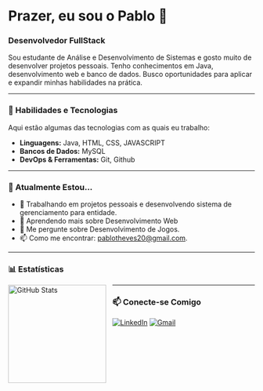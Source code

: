 # Prazer, eu sou o Pablo 👋

### Desenvolvedor FullStack

Sou estudante de Análise e Desenvolvimento de Sistemas e gosto muito de desenvolver projetos pessoais. Tenho conhecimentos em Java, desenvolvimento web e banco de dados. Busco oportunidades para aplicar e expandir minhas habilidades na prática.

---

### 🚀 Habilidades e Tecnologias

Aqui estão algumas das tecnologias com as quais eu trabalho:

- **Linguagens:** Java, HTML, CSS, JAVASCRIPT
- **Bancos de Dados:** MySQL
- **DevOps & Ferramentas:** Git, Github
---

### 🌱 Atualmente Estou...

- 🔭 Trabalhando em projetos pessoais e desenvolvendo sistema de gerenciamento para entidade.
- 🌱 Aprendendo mais sobre Desenvolvimento Web
- 💬 Me pergunte sobre Desenvolvimento de Jogos.
- 📫 Como me encontrar: pablotheves20@gmail.com.

---

### 📊 Estatísticas

<p>
  <img 
    align="left" 
    alt="GitHub Stats" 
    height="200" 
    style="padding-right: 10px;" 
    src="https://github-readme-stats.vercel.app/api?username=pablotheves&show_icons=true&theme=tokyonight&include_all_commits=true&locale=pt-br" 
  />

</p>

---

### 📫 Conecte-se Comigo

[![LinkedIn](https://img.shields.io/badge/linkedin-%230077B5.svg?&style=for-the-badge&logo=linkedin&logoColor=white)](https://www.linkedin.com/in/pablotheves1/)
[![Gmail](https://img.shields.io/badge/Gmail-D14836?style=for-the-badge&logo=gmail&logoColor=white)](mailto:pablotheves20@gmail.com)


